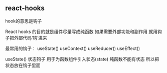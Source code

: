 ## react-hooks

hook的意思是钩子

React hooks 的目的就是组件尽量写成纯函数  如果需要外部功能和副作用 就用钩子把外部代码‘钩’进来

最常用的钩子：
useState()
useContext()
useReducer()
useEffect()


useState()  状态钩子
用于为函数组件引入状态(state)  纯函数不能有状态  所以把状态放在钩子里面